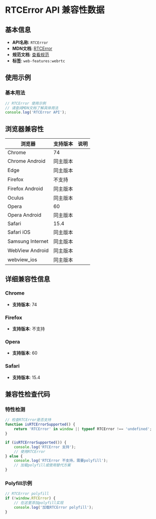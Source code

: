 # RTCError API 兼容性数据

## 基本信息

- **API名称**: `RTCError`
- **MDN文档**: [RTCError](https://developer.mozilla.org/docs/Web/API/RTCError)
- **规范文档**: [查看规范](https://w3c.github.io/webrtc-pc/#dom-rtcerror)
- **标签**: `web-features:webrtc`

## 使用示例

### 基本用法

```javascript
// RTCError 使用示例
// 请查阅MDN文档了解具体用法
console.log('RTCError API');
```

## 浏览器兼容性

| 浏览器 | 支持版本 | 说明 |
|--------|----------|------|
| Chrome | 74 |  |
| Chrome Android | 同主版本 |  |
| Edge | 同主版本 |  |
| Firefox | 不支持 |  |
| Firefox Android | 同主版本 |  |
| Oculus | 同主版本 |  |
| Opera | 60 |  |
| Opera Android | 同主版本 |  |
| Safari | 15.4 |  |
| Safari iOS | 同主版本 |  |
| Samsung Internet | 同主版本 |  |
| WebView Android | 同主版本 |  |
| webview_ios | 同主版本 |  |

## 详细兼容性信息

### Chrome

- **支持版本**: 74

### Firefox

- **支持版本**: 不支持

### Opera

- **支持版本**: 60

### Safari

- **支持版本**: 15.4

## 兼容性检查代码

### 特性检测

```javascript
// 检查RTCError是否支持
function isRTCErrorSupported() {
    return 'RTCError' in window || typeof RTCError !== 'undefined';
}

if (isRTCErrorSupported()) {
    console.log('RTCError 支持');
    // 使用RTCError
} else {
    console.log('RTCError 不支持，需要polyfill');
    // 加载polyfill或使用替代方案
}
```

### Polyfill示例

```javascript
// RTCError polyfill
if (!window.RTCError) {
    // 在这里添加polyfill实现
    console.log('加载RTCError polyfill');
}
```

